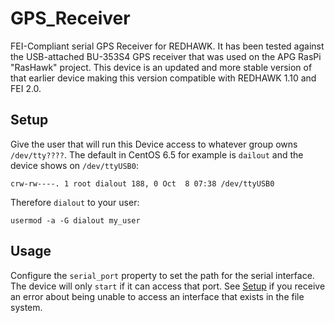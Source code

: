 GPS_Receiver
============

FEI-Compliant serial GPS Receiver for REDHAWK.  It has been tested against the USB-attached BU-353S4 GPS receiver that was used on the APG RasPi "RasHawk" project.  This device is an updated and more stable version of that earlier device making this version compatible with REDHAWK 1.10 and FEI 2.0.

## Setup

Give the user that will run this Device access to whatever group owns `/dev/tty????`.  The default in CentOS 6.5 for example is `dailout` and the device shows on `/dev/ttyUSB0`:

    crw-rw----. 1 root dialout 188, 0 Oct  8 07:38 /dev/ttyUSB0

Therefore `dialout` to your user:

    usermod -a -G dialout my_user

## Usage

Configure the `serial_port` property to set the path for the serial interface.   The device will only `start` if it can access that port.  See [Setup](#Setup) if you receive an error about being unable to access an interface that exists in the file system.

